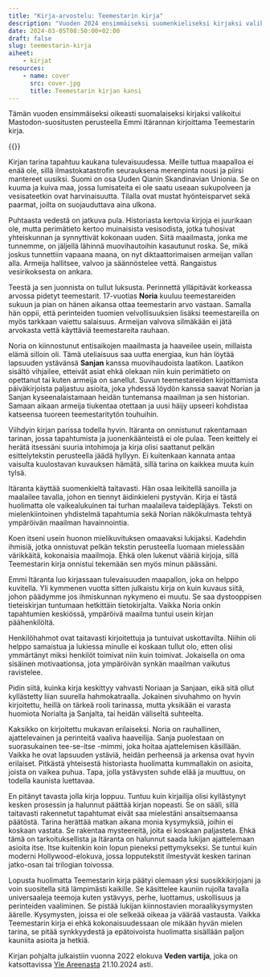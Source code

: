 ```yaml
---
title: "Kirja-arvostelu: Teemestarin kirja"
description: "Vuoden 2024 ensimmäiseksi suomenkieliseksi kirjaksi valikoitui puolisolta lahjaksi saatu Apollo-murhat."
date: 2024-03-05T08:50:00+02:00
draft: false
slug: teemestarin-kirja
aiheet:
    - kirjat
resources:
    - name: cover
      src: cover.jpg
      title: Teemestarin kirjan kansi
---
```


Tämän vuoden ensimmäiseksi oikeasti suomalaiseksi kirjaksi valikoitui Mastodon-suositusten perusteella Emmi Itärannan kirjoittama Teemestarin kirja.

<!--more-->

{{<cover>}}

Kirjan tarina tapahtuu kaukana tulevaisuudessa. Meille tuttua maapalloa ei enää ole, sillä ilmastokatastrofin seurauksena merenpinta nousi ja piirsi mantereet uusiksi. Suomi on osa Uuden Qianin Skandinavian Unionia. Se on kuuma ja kuiva maa, jossa lumisateita ei ole saatu useaan sukupolveen ja vesisateetkin ovat harvinaisuutta. Tilalla ovat mustat hyönteisparvet sekä paarmat, joilta on suojauduttava aina ulkona.

Puhtaasta vedestä on jatkuva pula. Historiasta kertovia kirjoja ei juurikaan ole, mutta perimätieto kertoo muinaisista vesisodista, jotka tuhosivat yhteiskunnan ja synnyttivät kokonaan uuden. Siitä maailmasta, jonka me tunnemme, on jäljellä lähinnä muovihautoihin kasautunut roska. Se, mikä joskus tunnettiin vapaana maana, on nyt diktaattorimaisen armeijan vallan alla. Armeija hallitsee, valvoo ja säännöstelee vettä. Rangaistus vesirikoksesta on ankara.

Teestä ja sen juonnista on tullut luksusta. Perinnettä ylläpitävät korkeassa arvossa pidetyt teemestarit. 17-vuotias **Noria** kuuluu teemestareiden sukuun ja pian on hänen aikansa ottaa teemestarin arvo vastaan. Samalla hän oppii, että perinteiden tuomien velvollisuuksien lisäksi teemestareilla on myös tarkkaan vaiettu salaisuus. Armeijan valvova silmäkään ei jätä arvokasta vettä käyttäviä teemestareita rauhaan.

Noria on kiinnostunut entisaikojen maailmasta ja haaveilee usein, millaista elämä silloin oli. Tämä uteliaisuus saa uutta energiaa, kun hän löytää lapsuuden ystävänsä **Sanjan** kanssa muovihaudoista laatikon. Laatikon sisältö vihjailee, etteivät asiat ehkä olekaan niin kuin perimätieto on opettanut tai kuten armeija on sanellut. Suvun teemestareiden kirjoittamista päiväkirjoista paljastuu asioita, joka yhdessä löydön kanssa saavat Norian ja Sanjan kyseenalaistamaan heidän tuntemansa maailman ja sen historian. Samaan aikaan armeija tiukentaa otettaan ja uusi häijy upseeri kohdistaa katseensa tuoreen teemestaritytön touhuihin.

Viihdyin kirjan parissa todella hyvin. Itäranta on onnistunut rakentamaan tarinan, jossa tapahtumista ja juonenkäänteistä ei ole pulaa. Teen keittely ei herätä itsessäni suuria intohimoja ja kirja olisi saattanut pelkän esittelytekstin perusteella jäädä hyllyyn. Ei kuitenkaan kannata antaa vaisulta kuulostavan kuvauksen hämätä, sillä tarina on kaikkea muuta kuin tylsä.

Itäranta käyttää suomenkieltä taitavasti. Hän osaa leikitellä sanoilla ja maalailee tavalla, johon en tiennyt äidinkieleni pystyvän. Kirja ei tästä huolimatta ole vaikealukuinen tai turhan maalaileva taidepläjäys. Teksti on mielenkiintoinen yhdistelmä tapahtumia sekä Norian näkökulmasta tehtyä ympäröivän maailman havainnointia.

Koen itseni usein huonon mielikuvituksen omaavaksi lukijaksi. Kadehdin ihmisiä, jotka onnistuvat pelkän tekstin perusteella luomaan mielessään värikkäitä, kokonaisia maailmoja. Ehkä olen lukenut vääriä kirjoja, sillä Teemestarin kirja onnistui tekemään sen myös minun päässäni.

Emmi Itäranta luo kirjassaan tulevaisuuden maapallon, joka on helppo kuvitella. Yli kymmenen vuotta sitten julkaistu kirja on kuin kuvaus siitä, johon päädymme jos ihmiskunnan nykymeno ei muutu. Se saa dystooppisen tieteiskirjan tuntumaan hetkittäin tietokirjalta. Vaikka Noria onkin tapahtumien keskiössä, ympäröivä maailma tuntui usein kirjan päähenkilöltä.

Henkilöhahmot ovat taitavasti kirjoitettuja ja tuntuivat uskottavilta. Niihin oli helppo samaistua ja lukiessa minulle ei koskaan tullut olo, etten olisi ymmärtänyt miksi henkilöt toimivat niin kuin toimivat. Jokaisella on oma sisäinen motivaationsa, jota ympäröivän synkän maailman vaikutus ravistelee.

Pidin siitä, kuinka kirja keskittyy vahvasti Noriaan ja Sanjaan, eikä sitä ollut kyllästetty liian suurella hahmokatraalla. Jokainen sivuhahmo on hyvin kirjoitettu, heillä on tärkeä rooli tarinassa, mutta yksikään ei varasta huomiota Norialta ja Sanjalta, tai heidän väliseltä suhteelta.

Kaksikko on kirjoitettu mukavan erilaiseksi. Noria on rauhallinen, ajattelevainen ja perinteitä vaaliva haaveilija. Sanja puolestaan on suorasukainen tee-se-itse -mimmi, joka hoitaa ajattelemisen käsillään. Vaikka he ovat lapsuuden ystäviä, heidän perheensä ja arkensa ovat hyvin erilaiset. Pitkästä yhteisestä historiasta huolimatta kummallakin on asioita, joista on vaikea puhua. Tapa, jolla ystävysten suhde elää ja muuttuu, on todella kaunista luettavaa.

En pitänyt tavasta jolla kirja loppuu. Tuntuu kuin kirjailija olisi kyllästynyt kesken prosessin ja halunnut päättää kirjan nopeasti. Se on sääli, sillä taitavasti rakennetut tapahtumat eivät saa mielestäni ansaitsemaansa päätöstä. Tarina herättää matkan aikana monia kysymyksiä, joihin ei koskaan vastata. Se rakentaa mysteereitä, joita ei koskaan paljasteta. Ehkä tämä on tarkoituksellista ja Itäranta on halunnut saada lukijan ajattelemaan asioita itse. Itse kuitenkin koin lopun pieneksi pettymykseksi. Se tuntui kuin moderni Hollywood-elokuva, jossa lopputekstit ilmestyvät kesken tarinan jatko-osan tai trilogian toivossa.

Lopusta huolimatta Teemestarin kirja päätyi olemaan yksi suosikkikirjojani ja voin suositella sitä lämpimästi kaikille. Se käsittelee kauniin rujolla tavalla universaaleja teemoja kuten ystävyys, perhe, luottamus, uskollisuus ja perinteiden vaaliminen. Se pistää lukijan kiinnostavien moraalikysymysten äärelle. Kysymysten, joissa ei ole selkeää oikeaa ja väärää vastausta. Vaikka Teemestarin kirja ei ehkä kokonaisuudessaan ole mikään hyvän mielen tarina, se pitää synkkyydestä ja epätoivoista huolimatta sisällään paljon kauniita asioita ja hetkiä.

Kirjan pohjalta julkaistiin vuonna 2022 elokuva **Veden vartija**, joka on katsottavissa [Yle Areenasta](https://areena.yle.fi/1-50570186) 21.10.2024 asti.
